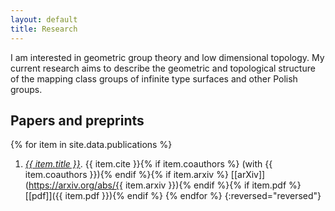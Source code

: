 ```yaml
---
layout: default
title: Research
---
```


I am interested in geometric group theory and low dimensional
topology.  My current research aims to describe the geometric
and topological structure of the mapping class groups of infinite
type surfaces and other Polish groups. 

## Papers and preprints 

{% for item in site.data.publications %}
1. _<u>{{ item.title }}</u>_. {{ item.cite }}{% if item.coauthors %} (with {{ item.coauthors }}){% endif %}{% if item.arxiv %} [[arXiv]](https://arxiv.org/abs/{{ item.arxiv }}){% endif %}{% if item.pdf %} [[pdf]]({{ item.pdf }}){% endif %}
{% endfor %} {:reversed="reversed"}

<!---
**Part III essay:** [Combinatorial Morse
Theory](/assets/pdf/combinatorial_morse_theory.pdf)
-->
